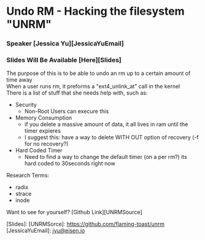 # Undo RM - Hacking the filesystem "UNRM"
### Speaker [Jessica Yu][JessicaYuEmail]
### Slides Will Be Available [Here][Slides]

The purpose of this is to be able to undo an rm up to a certain amount of time away  
When a user runs rm, it preforms a "ext4_unlink_at" call in the kernel  
There is a list of stuff that she needs help with, such as:
* Security
  * Non-Root Users can execure this
* Memory Consumption
  * if you delete a massive amount of data, it all lives in ram until the timer expieres
  * I suggest this: have a way to delete WITH OUT option of recovery (-f for no recovery?)
* Hard Coded Timer
  * Need to find a way to change the default timer (on a per rm?) its hard coded to 30seconds right now

Research Terms:
* radix
* strace
* inode

Want to see for yourself? [Github Link][UNRMSource]


[Slides]:
[UNRMSorce]:      https://github.com/flaming-toast/unrm
[JessicaYuEmail]: jyu@eisen.io
